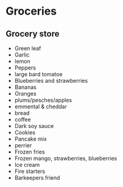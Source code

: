 # Groceries

## Grocery store

- Green leaf
- Garlic
- lemon
- Peppers
- large bard tomatoe
- Blueberries and strawberries
- Bananas
- Oranges
- plums/pesches/apples
- emmental & cheddar
- bread
- coffee
- Dark soy sauce
- Cookies
- Pancake mix
- perrier
- Frozen fries
- Frozen mango, strawberries, blueberries
- Ice cream
- Fire starters
- Barkeepers friend
